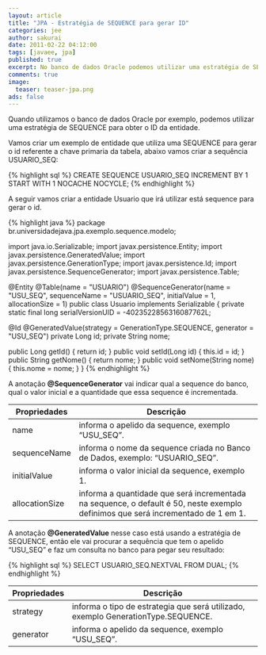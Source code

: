```yaml
---
layout: article
title: "JPA - Estratégia de SEQUENCE para gerar ID"
categories: jee
author: sakurai
date: 2011-02-22 04:12:00
tags: [javaee, jpa]
published: true
excerpt: No banco de dados Oracle podemos utilizar uma estratégia de SEQUENCE para obter o ID da entidade.
comments: true
image:
  teaser: teaser-jpa.png
ads: false
---
```


Quando utilizamos o banco de dados Oracle por exemplo, podemos utilizar uma estratégia de SEQUENCE para obter o ID da entidade.

Vamos criar um exemplo de entidade que utiliza uma SEQUENCE para gerar o id referente a chave primaria da tabela, abaixo vamos criar a sequência USUARIO_SEQ:

{% highlight sql %}
CREATE SEQUENCE USUARIO_SEQ INCREMENT BY 1 START WITH 1 NOCACHE NOCYCLE;
{% endhighlight %}

A seguir vamos criar a entidade Usuario que irá utilizar está sequence para gerar o id.

{% highlight java %}
package br.universidadejava.jpa.exemplo.sequence.modelo;

import java.io.Serializable;
import javax.persistence.Entity;
import javax.persistence.GeneratedValue;
import javax.persistence.GenerationType;
import javax.persistence.Id;
import javax.persistence.SequenceGenerator;
import javax.persistence.Table;

@Entity
@Table(name = "USUARIO")
@SequenceGenerator(name = "USU_SEQ", sequenceName = "USUARIO_SEQ", initialValue = 1, allocationSize = 1)
public class Usuario implements Serializable {
  private static final long serialVersionUID = -4023522856316087762L;

  @Id
  @GeneratedValue(strategy = GenerationType.SEQUENCE, generator = "USU_SEQ")
  private Long id;
  private String nome;

  public Long getId() { return id; }
  public void setId(Long id) { this.id = id; }
  public String getNome() { return nome; }
  public void setNome(String nome) { this.nome = nome; }
}
{% endhighlight %}

A anotação **@SequenceGenerator** vai indicar qual a sequence do banco, qual o valor inicial e a quantidade que essa sequence é incrementada.

Propriedades | Descrição
------------ | ---------
name | informa o apelido da sequence, exemplo “USU_SEQ”.
sequenceName | informa o nome da sequence criada no Banco de Dados, exemplo: “USUARIO_SEQ”.
initialValue | informa o valor inicial da sequence, exemplo 1.
allocationSize | informa a quantidade que será incrementada na sequence, o default é 50, neste exemplo definimos que será incrementado de 1 em 1.

A anotação **@GeneratedValue** nesse caso está usando a estratégia de SEQUENCE, então ele vai procurar a sequência que tem o apelido “USU_SEQ” e faz um consulta no banco para pegar seu resultado:

{% highlight sql %}
SELECT USUARIO_SEQ.NEXTVAL FROM DUAL;
{% endhighlight %}

Propriedades | Descrição
------------ | ---------
strategy | informa o tipo de estrategia que será utilizado, exemplo GenerationType.SEQUENCE.
generator | informa o apelido da sequence, exemplo “USU_SEQ”.
